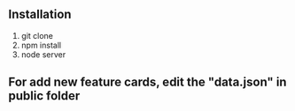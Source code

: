 ## Installation
1. git clone
2. npm install
3. node server

## For add new feature cards, edit the "data.json" in public folder
